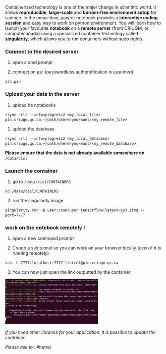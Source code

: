 Containerized technology is one of the major change in scientific world.
It allows **reproducible**, **large-scale** and **burden-free environment setup** for science.
In the mean-time, jupyter notebook provides a **interactive coding session** and easy way to work on python environment.
You will learn how to launch your favourite **notebook** on a **remote server** (from CRIUGM, or computecanada) using a specialized container technology called **[singularity](https://singularity.lbl.gov/)**, which allows you to run containers without sudo rights.

### Connect to the desired server

1. open a cmd prompt

2. connect on `pin` (passwordless authentification is assumed)
```
ssh pin
```

### Upload your data in the server

1. upload he notebooks
```
rsync -rlt --info=progress2 <my_local_file> pin.criugm.qc.ca:~/path/where/you/want/<my_remote_file>
```

1. upload the database
```
rsync -rlt --info=progress2 <my_local_database> pin.criugm.qc.ca:~/path/where/you/want/<my_remote_database>
```
**Please ensure that the data is not already available somewhere on** `/data/cisl`

### Launch the container

1. go to `/data/cisl/CONTAINERS`
```
cd /data/cisl/CONTAINERS

```
2. run the singularity image
```
singularity run -B user:/run/user tensorflow-latest-py3.simg --port=7777
```

### work on the notebook remotely !

1. open a new command prompt

2. Create a ssh tunnel so you can work on your browser locally (even if it is running remotely)
```
ssh -L 7777:localhost:7777 ltetrel@pin.criugm.qc.ca
```

3. You can now just open the link outputted by the container
<img src="notebook_weblink.png" width="300">

*If you need other libraries for your application, it is possible to update the container.*

*Please ask to* : #ltetrel
